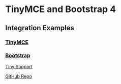 # TinyMCE and Bootstrap 4
## Integration Examples

### [TinyMCE](https://www.tiny.cloud/)

### [Bootstrap](https://getbootstrap.com/)

[Tiny Support](https://support.tiny.cloud/hc/en-us)

[GitHub Repo](https://github.com/lincolndennis/tinyboot)
